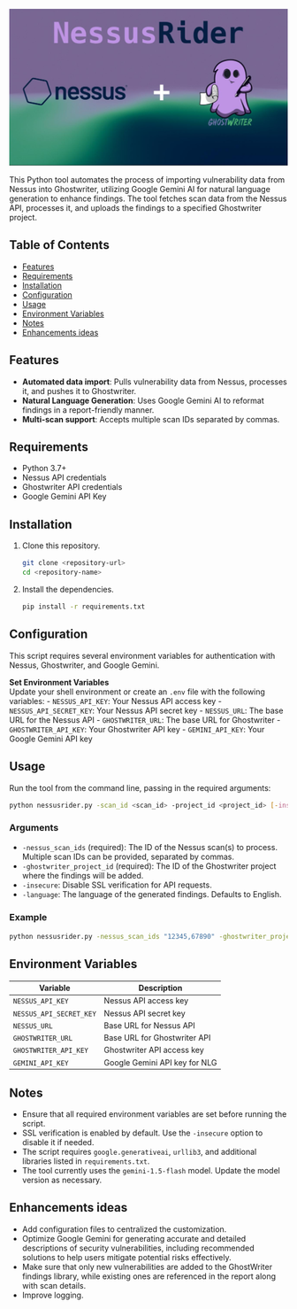 ![Nessus Rider](readme_img.jpeg)

This Python tool automates the process of importing vulnerability data from Nessus into Ghostwriter, utilizing Google Gemini AI for natural language generation to enhance findings. The tool fetches scan data from the Nessus API, processes it, and uploads the findings to a specified Ghostwriter project.

## Table of Contents

- [Features](#features)
- [Requirements](#requirements)
- [Installation](#installation)
- [Configuration](#configuration)
- [Usage](#usage)
- [Environment Variables](#environment-variables)
- [Notes](#notes)
- [Enhancements ideas](#enhancements-ideas)

## Features

- **Automated data import**: Pulls vulnerability data from Nessus, processes it, and pushes it to Ghostwriter.
- **Natural Language Generation**: Uses Google Gemini AI to reformat findings in a report-friendly manner.
- **Multi-scan support**: Accepts multiple scan IDs separated by commas.

## Requirements

- Python 3.7+
- Nessus API credentials
- Ghostwriter API credentials
- Google Gemini API Key

## Installation

1. Clone this repository.
    ```bash
    git clone <repository-url>
    cd <repository-name>
    ```
2. Install the dependencies.
    ```bash
    pip install -r requirements.txt
    ```

## Configuration

This script requires several environment variables for authentication with Nessus, Ghostwriter, and Google Gemini.

**Set Environment Variables**  
   Update your shell environment or create an `.env` file with the following variables:
    - `NESSUS_API_KEY`: Your Nessus API access key
    - `NESSUS_API_SECRET_KEY`: Your Nessus API secret key
    - `NESSUS_URL`: The base URL for the Nessus API
    - `GHOSTWRITER_URL`: The base URL for Ghostwriter
    - `GHOSTWRITER_API_KEY`: Your Ghostwriter API key
    - `GEMINI_API_KEY`: Your Google Gemini API key

## Usage

Run the tool from the command line, passing in the required arguments:

```bash
python nessusrider.py -scan_id <scan_id> -project_id <project_id> [-insecure] [-language <language>]
```

### Arguments

- `-nessus_scan_ids` (required): The ID of the Nessus scan(s) to process. Multiple scan IDs can be provided, separated by commas.
- `-ghostwriter_project_id` (required): The ID of the Ghostwriter project where the findings will be added.
- `-insecure`: Disable SSL verification for API requests.
- `-language`: The language of the generated findings. Defaults to English.

### Example

```bash
python nessusrider.py -nessus_scan_ids "12345,67890" -ghostwriter_project_id "555" -language "italian"
```

## Environment Variables

| Variable                | Description                                         |
|-------------------------|-----------------------------------------------------|
| `NESSUS_API_KEY`        | Nessus API access key                               |
| `NESSUS_API_SECRET_KEY` | Nessus API secret key                               |
| `NESSUS_URL`            | Base URL for Nessus API                             |
| `GHOSTWRITER_URL`       | Base URL for Ghostwriter API                        |
| `GHOSTWRITER_API_KEY`   | Ghostwriter API access key                          |
| `GEMINI_API_KEY`        | Google Gemini API key for NLG                       |

## Notes

- Ensure that all required environment variables are set before running the script.
- SSL verification is enabled by default. Use the `-insecure` option to disable it if needed.
- The script requires `google.generativeai`, `urllib3`, and additional libraries listed in `requirements.txt`.
- The tool currently uses the `gemini-1.5-flash` model. Update the model version as necessary.

## Enhancements ideas

- Add configuration files to centralized the customization.
- Optimize Google Gemini for generating accurate and detailed descriptions of security vulnerabilities, including recommended solutions to help users mitigate potential risks effectively.
- Make sure that only new vulnerabilities are added to the GhostWriter findings library, while existing ones are referenced in the report along with scan details.
- Improve logging.